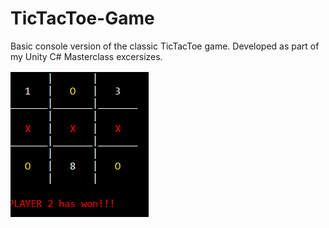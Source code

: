 # TicTacToe-Game
Basic console version of the classic TicTacToe game. Developed as part of my Unity C# Masterclass excersizes.


![](/ScreenshotNew.png)
